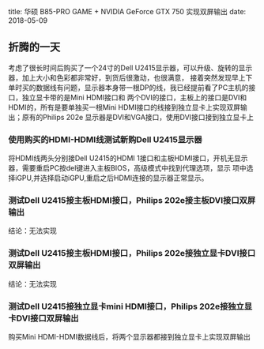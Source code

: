 title: 华硕 B85-PRO GAME + NVIDIA GeForce GTX 750 实现双屏输出
date: 2018-05-09

## 折腾的一天
考虑了很长时间后购买了一个24寸的Dell U2415显示器，可以升级、旋转的显示器，加上大小和色彩都非常好，到货后很激动，也很满意，
接着突然发现早上下单时买的数据线有问题，显示器本身带一根DP的线，我已经提前看了PC主机的接口，独立显卡带的是Mini HDMI接口和
两个DVI的接口，主板上的接口是DVI和HDMI的，所有是要单独买一根Mini HDMI接口的线接到独立显卡上实现双屏输出；原有的Philips 202e
显示器是DVI和VGA接口，使用DVI接口接到独立显卡上

### 使用购买的HDMI-HDMI线测试新购Dell U2415显示器
将HDMI线两头分别接Dell U2415的HDMI 1接口和主板HDMI接口，开机无显示器，需要重启PC按del键进入主板BIOS，高级模式中找到代理选项，显示
项中选择iGPU,并选择启动iGPU,重启之后HDMI连接的显示器正常显示。

### 测试Dell U2415接主板HDMI接口，Philips 202e接主板DVI接口双屏输出

结论：无法实现

### 测试Dell U2415接主板HDMI接口，Philips 202e接独立显卡DVI接口双屏输出

结论：无法实现

### 测试Dell U2415接独立显卡mini HDMI接口，Philips 202e接独立显卡DVI接口双屏输出
购买Mini HDMI-HDMI数据线后，将两个显示器都接到独立显卡上实现双屏输出